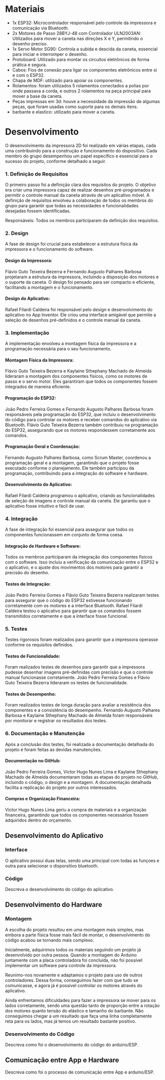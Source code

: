 
# Materiais

* 1x ESP32: Microcontrolador responsável pelo controle da impressora e comunicação via Bluetooth.
* 2x Motores de Passo 28BYJ-48 com Controlador ULN2003AN: Utilizados para mover a caneta nas direções X e Y, permitindo o desenho preciso.
* 1x Servo Motor SG90: Controla a subida e descida da caneta, essencial para iniciar e interromper o desenho.
* Protoboard: Utilizado para montar os circuitos eletrônicos de forma prática e segura.
* Cabos: Fios de conexão para ligar os componentes eletrônicos entre si e com o ESP32.
* Chapa de MDF: utilizado para apoiar os componentes.
* Rolamentos: foram utilizados 5 rolamentos conectados a polias por onde passava a corda, e outros 2 rolamentos na peça principal para mover a base da caneta.
* Peças impressas em 3d: houve a necessidade da impressão de algumas peças, que foram usadas como suporte para os demais itens.
* barbante e elastico: utilizado para mover a caneta.

# Desenvolvimento

 O desenvolvimento da impressora 2D foi realizado em várias etapas, cada uma contribuindo para a construção e funcionamento do dispositivo. Cada membro do grupo desempenhou um papel específico e essencial para o sucesso do projeto, conforme detalhado a seguir.

### 1. Definição de Requisitos
 O primeiro passo foi a definição clara dos requisitos do projeto. O objetivo era criar uma impressora capaz de realizar desenhos pré-programados e permitir o controle manual da caneta através de um aplicativo móvel. A definição de requisitos envolveu a colaboração de todos os membros do grupo para garantir que todas as necessidades e funcionalidades desejadas fossem identificadas.

Responsáveis: Todos os membros participaram da definição dos requisitos.

### 2. Design
A fase de design foi crucial para estabelecer a estrutura física da impressora e o funcionamento do software.

#### Design da Impressora: 
Flávio Guto Teixeira Bezerra e Fernando Augusto Palhares Barbosa projetaram a estrutura da impressora, incluindo a disposição dos motores e o suporte da caneta. O design foi pensado para ser compacto e eficiente, facilitando a montagem e o funcionamento.

#### Design do Aplicativo: 
Rafael Filardi Caldeira foi responsável pelo design e desenvolvimento do aplicativo no App Inventor. Ele criou uma interface amigável que permite a seleção de desenhos pré-definidos e o controle manual da caneta.

### 3. Implementação
A implementação envolveu a montagem física da impressora e a programação necessária para o seu funcionamento.

#### Montagem Física da Impressora: 
Flávio Guto Teixeira Bezerra e Kaylaine Sthephany Machado de Almeida lideraram a montagem dos componentes físicos, como os motores de passo e o servo motor. Eles garantiram que todos os componentes fossem integrados de maneira eficiente.

#### Programação do ESP32: 
João Pedro Ferreira Gomes e Fernando Augusto Palhares Barbosa foram responsáveis pela programação do ESP32, que incluiu o desenvolvimento do código para controlar os motores e receber comandos do aplicativo via Bluetooth. Flávio Guto Teixeira Bezerra também contribuiu na programação do ESP32, assegurando que os motores respondessem corretamente aos comandos.

#### Programação Geral e Coordenação: 
Fernando Augusto Palhares Barbosa, como Scrum Master, coordenou a programação geral e a montagem, garantindo que o projeto fosse executado conforme o planejamento. Ele também participou da programação, contribuindo para a integração do software e hardware.

#### Desenvolvimento do Aplicativo: 
Rafael Filardi Caldeira programou o aplicativo, criando as funcionalidades de seleção de imagens e controle manual da caneta. Ele garantiu que o aplicativo fosse intuitivo e fácil de usar.

### 4. Integração
A fase de integração foi essencial para assegurar que todos os componentes funcionassem em conjunto de forma coesa.

#### Integração de Hardware e Software: 
Todos os membros participaram da integração dos componentes físicos com o software. Isso incluiu a verificação da comunicação entre o ESP32 e o aplicativo, e o ajuste dos movimentos dos motores para garantir a precisão do desenho.

#### Testes de Integração: 
João Pedro Ferreira Gomes e Flávio Guto Teixeira Bezerra realizaram testes para assegurar que o código do ESP32 estivesse funcionando corretamente com os motores e a interface Bluetooth. Rafael Filardi Caldeira testou o aplicativo para garantir que os comandos fossem transmitidos corretamente e que a interface fosse funcional.

### 5. Testes
Testes rigorosos foram realizados para garantir que a impressora operasse conforme os requisitos definidos.

#### Testes de Funcionalidade:
Foram realizados testes de desenhos para garantir que a impressora pudesse desenhar imagens pré-definidas com precisão e que o controle manual funcionasse corretamente. João Pedro Ferreira Gomes e Flávio Guto Teixeira Bezerra lideraram os testes de funcionalidade.

#### Testes de Desempenho: 
Foram realizados testes de longa duração para avaliar a resistência dos componentes e a consistência do desempenho. Fernando Augusto Palhares Barbosa e Kaylaine Sthephany Machado de Almeida foram responsáveis por monitorar e registrar os resultados dos testes.

### 6. Documentação e Manutenção
Após a conclusão dos testes, foi realizada a documentação detalhada do projeto e foram feitas as devidas manutenções.

#### Documentação no GitHub: 
João Pedro Ferreira Gomes, Victor Hugo Nunes Lima e Kaylaine Sthephany Machado de Almeida documentaram todas as etapas do projeto no GitHub, incluindo o código, o design e a montagem. A documentação detalhada facilita a replicação do projeto por outros interessados.

#### Compras e Organização Financeira:
Victor Hugo Nunes Lima geriu a compra de materiais e a organização financeira, garantindo que todos os componentes necessários fossem adquiridos dentro do orçamento.

## Desenvolvimento do Aplicativo

### Interface

O aplicativo possui duas telas, sendo uma principal com todas as funçoes e outra para selecionar o disporsitivo bluetooth.

### Código

Descreva o desenvolvimento do código do aplicativo.

## Desenvolvimento do Hardware

### Montagem

A escolha do projeto resultou em uma montagem mais simples, mas embora a parte física fosse mais fácil de montar, o desenvolvimento do código acabou se tornando mais complexo.

Inicialmente, adquirimos todos os materiais seguindo um projeto já desenvolvido por outra pessoa. Quando a montagem do Arduino juntamente com a placa controladora foi concluída, não foi possível implementar um software para controle da impressora.

Reunimo-nos novamente e adaptamos o projeto para uso de outros controladores. Dessa forma, conseguimos fazer com que tudo se comunicasse, e agora já é possível controlar os motores através do aplicativo.

Ainda enfrentamos dificuldades para fazer a impressora se mover para os lados corretamente, sendo uma questão tanto de proporção entre a rotação dos motores quanto tensão do elástico e tamanho do barbante. Não conseguimos chegar a um resultado que faça uma linha completamente reta para os lados, mas já temos um resultado bastante positivo.

### Desenvolvimento do Código

Descreva como foi o desenvolvimento do código do arduino/ESP.

## Comunicação entre App e Hardware

Descreva como foi o processo de comunicação entre App e arduino/ESP.
